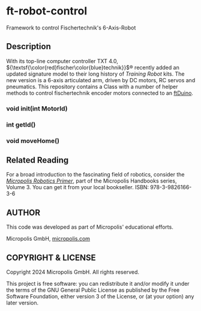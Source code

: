 # ft-robot-control
Framework to control Fischertechnik's 6-Axis-Robot

## Description

With its top-line computer controller TXT 4.0, ${\textsf{\color{red}fischer\color{blue}technik}}$® recently added an updated signature model to their long history of *Training Robot* kits. The new version is a 6-axis articulated arm, driven by DC motors, RC servos and pneumatics. This repository contains a Class with a number of helper methods to control fischertechnik encoder motors connected to an [ftDuino](https://github.com/harbaum/ftduino/).

### void init(int MotorId)

### int getId()

### void moveHome()

## Related Reading

For a broad introduction to the fascinating field of robotics, consider the *[Micropolis Robotics Primer](https://www.micropolis.com/micropolis-robotics-primer)*, part of the Micropolis Handbooks series, Volume 3. You can get it from your local bookseller. ISBN: 978-3-9826166-3-6

## AUTHOR

This code was developed as part of Micropolis' educational efforts.

Micropolis GmbH, [micropolis.com](https://www.micropolis.com/)

## COPYRIGHT & LICENSE

Copyright 2024 Micropolis GmbH. All rights reserved.  

This project is free software: you can redistribute it and/or modify it under the terms of the GNU General Public License as published by the Free Software Foundation, either version 3 of the License, or (at your option) any later version.
